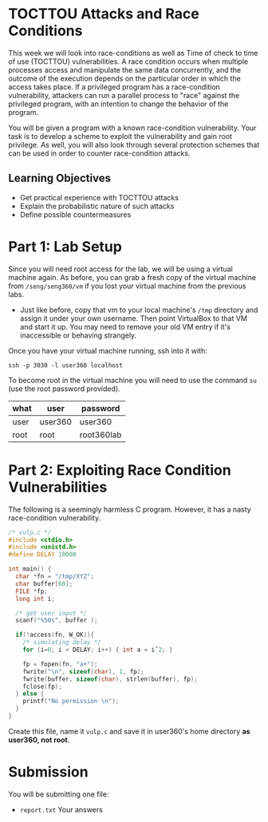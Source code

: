 # TOCTTOU Attacks and Race Conditions #

This week we will look into race-conditions as well as Time of check to time of use (TOCTTOU) vulnerabilities. A race condition occurs when multiple processes access and manipulate the same data concurrently, and the outcome of the execution depends on the particular order in which the access takes place. If a privileged program has a race-condition vulnerability, attackers can run a parallel process to "race" against the privileged program, with an intention to change the behavior of the program.

You will be given a program with a known race-condition vulnerability. Your task is to develop a scheme to exploit the vulnerability and gain root privilege. As well, you will also look through several protection schemes that can be used in order to counter race-condition attacks.

## Learning Objectives ##

- Get practical experience with TOCTTOU attacks
- Explain the probabilistic nature of such attacks
- Define possible countermeasures

# Part 1: Lab Setup #

Since you will need root access for the lab, we will be using a virtual machine again. As before, you can grab a fresh copy of the virtual machine from `/seng/seng360/vm` if you lost your virtual machine from the previous labs.

- Just like before, copy that vm to your local machine's `/tmp` directory and assign it under your own username. Then point VirtualBox to that VM and start it up. You may need to remove your old VM entry if it's inaccessible or behaving strangely.

Once you have your virtual machine running, ssh into it with:

	ssh -p 3030 -l user360 localhost

To become root in the virtual machine you will need to use the command `su` (use the root password provided).

| what | user    | password   |
|------|---------|------------|
| user | user360 | user360    |
| root | root    | root360lab |

# Part 2: Exploiting Race Condition Vulnerabilities #

The following is a seemingly harmless C program. However, it has a nasty race-condition vulnerability.

``` c
/* vulp.c */
#include <stdio.h>
#include <unistd.h>
#define DELAY 10000

int main() {
  char *fn = "/tmp/XYZ";
  char buffer[60];
  FILE *fp;
  long int i;

  /* get user input */
  scanf("%50s", buffer );

  if(!access(fn, W_OK)){
    /* simulating delay */
    for (i=0; i < DELAY; i++) { int a = iˆ2; }

    fp = fopen(fn, "a+");
    fwrite("\n", sizeof(char), 1, fp);
    fwrite(buffer, sizeof(char), strlen(buffer), fp);
    fclose(fp);
  } else {
    printf("No permission \n");
  }
}
```

Create this file, name it `vulp.c` and save it in user360's home directory **as user360, not root**.



# Submission #

You will be submitting one file:

- `report.txt` Your answers
